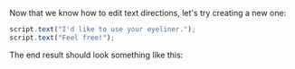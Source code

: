 Now that we know how to edit text directions, let's try creating a new one:

```js
script.text("I'd like to use your eyeliner.");
script.text("Feel free!");
```

The end result should look something like this:
